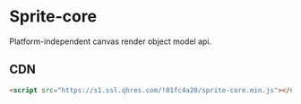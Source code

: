 # Sprite-core

Platform-independent canvas render object model api.

## CDN

```html
<script src="https://s1.ssl.qhres.com/!01fc4a20/sprite-core.min.js"></script>
```
